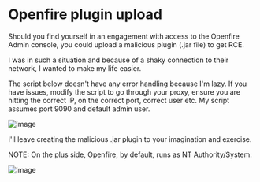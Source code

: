# Openfire plugin upload

Should you find yourself in an engagement with access to the Openfire Admin console, you could upload a malicious plugin (.jar file) to get RCE.

I was in such a situation and because of a shaky connection to their network, I wanted to make my life easier.

The script below doesn't have any error handling because I'm lazy. If you have issues, modify the script to go through your proxy, ensure you are hitting the correct IP, on the correct port, correct user etc. My script assumes port 9090 and default admin user. 

![image](https://user-images.githubusercontent.com/80063008/215105203-df8ca880-8261-492b-8602-cbcc07d75ec4.png)

I'll leave creating the malicious .jar plugin to your imagination and exercise.

NOTE: On the plus side, Openfire, by default, runs as NT Authority/System:

![image](https://user-images.githubusercontent.com/80063008/215106024-26a3eedb-eb5c-4919-8fe8-7a0f39aa4303.png)

